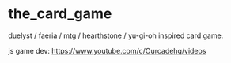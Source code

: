 # the_card_game
duelyst / faeria / mtg / hearthstone / yu-gi-oh inspired card game.

js game dev: https://www.youtube.com/c/Ourcadehq/videos
